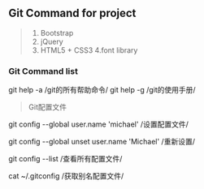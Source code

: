 ## Git Command for project
> 1. Bootstrap
> 2. jQuery
> 3. HTML5 + CSS3
> 4.font library

### Git Command list
git help -a  /git的所有帮助命令/
git help -g  /git的使用手册/

> Git配置文件

git config --global user.name 'michael' /设置配置文件/

git config --global unset user.name 'Michael' /重新设置/

git config --list  /查看所有配置文件/

cat ~/.gitconfig  /获取别名配置文件/
